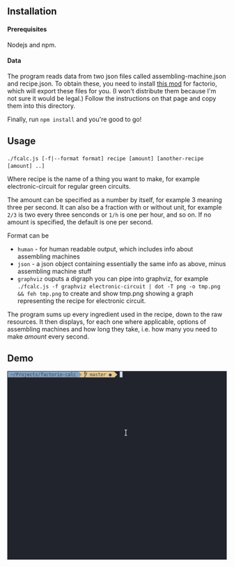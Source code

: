 ## Installation
#### Prerequisites
Nodejs and npm.

#### Data
The program reads data from two json files called assembling-machine.json and recipe.json.
To obtain these, you need to install [this mod](https://mods.factorio.com/mod/recipelister) 
for factorio, which will export these files for you.
(I won't distribute them because I'm not sure it would be legal.)
Follow the instructions on that page and copy them into this directory.

Finally, run
`npm install`
and you're good to go!


## Usage
`./fcalc.js [-f|--format format] recipe [amount] [another-recipe [amount] ..]`

Where recipe is the name of a thing you want to make, for example electronic-circuit for
regular green circuits.

The amount can be specified as a number by itself, for example 3 meaning three per second. 
It can also be a fraction with or without unit, for example `2/3` is two every three senconds or `1/h` is one per hour, and so on.
If no amount is specified, the default is one per second.

Format can be 
- `human` - for human readable output, which includes info about assembling machines
- `json` - a json object containing essentially the same info as above, minus assembling machine stuff
- `graphviz`  ouputs a digraph you can pipe into graphviz, for example `./fcalc.js -f graphviz electronic-circuit | dot -T png -o tmp.png && feh tmp.png` to create and show tmp.png showing a graph representing the recipe for electronic circuit.

The program sums up every ingredient used in the recipe, down to the raw resources.
It then displays, for each one where applicable, options of assembling machines and how long they take, i.e.
how many you need to make *amount* every second.

## Demo
![Demo](https://raw.githubusercontent.com/Johannes-Larsson/factorio-calc/master/demo.gif)
